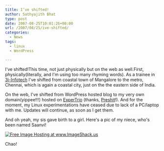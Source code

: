```yaml
---
title: I’ve shifted!
author: Sathyajith Bhat
type: post
date: 2007-08-25T10:01:26+00:00
url: /2007/08/25/ive-shifted/
categories:
  - News
tags:
  - linux
  - WordPress

---
```

I've shifted!This time, not just physically but on the web as well.First, physically(literally, and I'm using too many rhyming words). As a trainee in [3i-Infotech][1] I've shifted from coastal town of Mangalore to the metro, Chennai, which is again a coastal city, just on the the eastern side of India.

On the web, I've shifted from WordPress hosted blog to my very own domain(yippee!!!) hosted on [ExperTrio][2] (thanks, [Preshit][3]!). And for the moment, my Linux experimentations have ceased due to lack of a PC/laptop with me. Updates will continue, as soon as I get them.

And oh yeah, my sis gave birth to a girl. Here's a pic of my niece, who's been named Saanvi!
  
<a href="https://img511.imageshack.us/my.php?image=dscn0101hp1.jpg" target="_blank"><img src="https://img511.imageshack.us/img511/2351/dscn0101hp1.th.jpg" alt="Free Image Hosting at www.ImageShack.us" border="0" /></a>
  
Chao!

 [1]: https://www.3i-infotech.com
 [2]: https://www.expertrio.com
 [3]: https://www.acchablog.com
